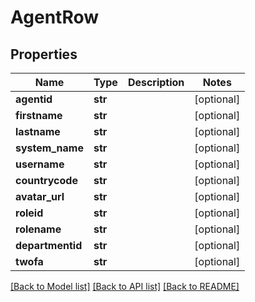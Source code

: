 # AgentRow

## Properties
Name | Type | Description | Notes
------------ | ------------- | ------------- | -------------
**agentid** | **str** |  | [optional] 
**firstname** | **str** |  | [optional] 
**lastname** | **str** |  | [optional] 
**system_name** | **str** |  | [optional] 
**username** | **str** |  | [optional] 
**countrycode** | **str** |  | [optional] 
**avatar_url** | **str** |  | [optional] 
**roleid** | **str** |  | [optional] 
**rolename** | **str** |  | [optional] 
**departmentid** | **str** |  | [optional] 
**twofa** | **str** |  | [optional] 

[[Back to Model list]](../README.md#documentation-for-models) [[Back to API list]](../README.md#documentation-for-api-endpoints) [[Back to README]](../README.md)



